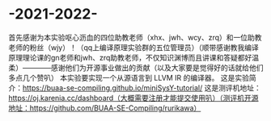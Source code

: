 # -2021-2022-
首先感谢为本实验呕心沥血的四位助教老师（xhx、jwh、wcy、zrq）和一位助教老师的粉丝（wjy）！（qq上编译原理实验群的五位管理员）（顺带感谢教我编译原理理论课的gn老师和jwh、zrq助教老师，不仅知识渊博而且讲课和答疑都好温柔）————感谢他们为开源事业做出的贡献（以及大家要是觉得好的话就给他们多点几个赞叭） 本实验要实现一个从源语言到 LLVM IR 的编译器。 这是实验简介：https://buaa-se-compiling.github.io/miniSysY-tutorial/ 这是测评机地址：https://oj.karenia.cc/dashboard（大概需要注册才能提交使用叭）（测评机开源地址：https://github.com/BUAA-SE-Compiling/rurikawa）
